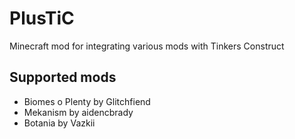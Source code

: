 # PlusTiC
Minecraft mod for integrating various mods with Tinkers Construct
## Supported mods
- Biomes o Plenty by Glitchfiend
- Mekanism by aidencbrady
- Botania by Vazkii
